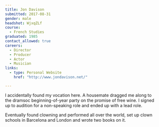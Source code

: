 ```yaml
---
title: Jon Davison
submitted: 2017-08-31
gender: male
headshot: WjxqZLf
course:
  - French Studies
graduated: 1985
contact_allowed: true
careers:
  - Director
  - Producer
  - Actor
  - Musician
links:
  - type: Personal Website
    href: "http://www.jondavison.net/"

---
```


I accidentally found my vocation here. A housemate dragged me along to the dramsoc beginning-of-year party on the promise of free wine. I signed up to audition for a non-speaking role and ended up with a lead role.

Eventually found clowning and performed all over the world, set up clown schools in Barcelona and London and wrote two books on it.
